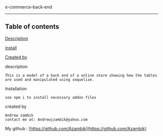 e-commerce-back-end
  
  
  ------------------
  Table of contents
  ------------------

  [Description](#description)
    
  [install](#installation)
  
     
    
    
  [Created by](#createdby)

  
  description <a name="description"></a>
  
    This is a model of a back end of a online store showing how the tables are used and manipulated using sequelize. 

  
  Installation <a name="installation"></a>
  
    use npm i to install necessary addon files
  
  
  
  
  created by <a name="createdby"></a>

    Andrew zambik
    contact me at: Andrewjzambik@yahoo.com
  My github : [https://github.com/Azambik](https://github.com/Azambik)
  
  
